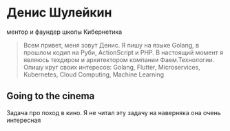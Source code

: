 # Денис Шулейкин
ментор и фаундер школы Кибернетика

> Всем привет, меня зовут Денис. Я пишу на языке Golang, в прошлом кодил на Руби, ActionScript и PHP.
> В настоящий момент я являюсь техдиром и архитектором компании Фаем.Технологии. 
> Опишу круг своих интересов: Golang, Flutter, Microservices, Kubernetes, Cloud Computing, Machine Learning

## Going to the cinema
Задача про поход в кино. Я не читал эту задачу на наверняка она очень интересная
